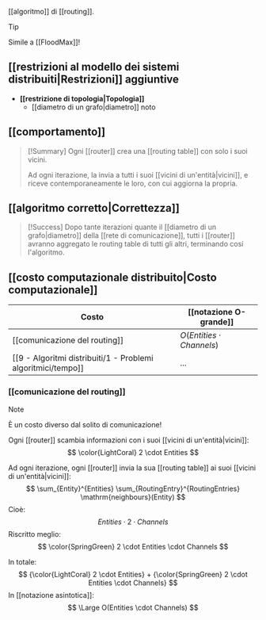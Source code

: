 [[algoritmo]] di [[routing]].

> [!Tip]
> Simile a [[FloodMax]]!

## [[restrizioni al modello dei sistemi distribuiti|Restrizioni]] aggiuntive

- **[[restrizione di topologia|Topologia]]**
	- [[diametro di un grafo|diametro]] noto

## [[comportamento]]

> [!Summary]
> Ogni [[router]] crea una [[routing table]] con solo i suoi vicini.
> 
> Ad ogni iterazione, la invia a tutti i suoi [[vicini di un'entità|vicini]], e riceve contemporaneamente le loro, con cui aggiorna la propria.


## [[algoritmo corretto|Correttezza]]

> [!Success]
> Dopo tante iterazioni quante il [[diametro di un grafo|diametro]] della [[rete di comunicazione]], tutti i [[router]] avranno aggregato le routing table di tutti gli altri, terminando cosí l'algoritmo.

## [[costo computazionale distribuito|Costo computazionale]]

| Costo | [[notazione O-grande]] | 
|-|-|
| [[comunicazione del routing]] | $O(Entities \cdot Channels)$ |
| [[9 - Algoritmi distribuiti/1 - Problemi algoritmici/tempo]] | ... |

### [[comunicazione del routing]]

> [!Note]
> È un costo diverso dal solito di comunicazione!

Ogni [[router]] scambia informazioni con i suoi [[vicini di un'entità|vicini]]:
$$
\color{LightCoral} 2 \cdot Entities
$$

Ad ogni iterazione, ogni [[router]] invia la sua [[routing table]] ai suoi [[vicini di un'entità|vicini]]:
$$
\sum_{Entity}^{Entities} \sum_{RoutingEntry}^{RoutingEntries} \mathrm{neighbours}(Entity)
$$
Cioè:
$$
Entities \cdot 2 \cdot Channels
$$
Riscritto meglio:
$$
\color{SpringGreen} 2 \cdot Entities \cdot Channels
$$

In totale:
$$
{\color{LightCoral} 2 \cdot Entities}
+
{\color{SpringGreen} 2 \cdot Entities \cdot Channels}
$$
In [[notazione asintotica]]:
$$
\Large O(Entities \cdot Channels)
$$

